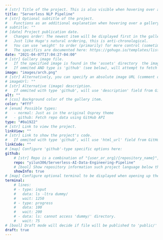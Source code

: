 ```yaml
---
# [str] Title of the project. This is also visible when hovering over a gallery item.
title: "Serverless NLP Pipeline"
# [str] Optional subtitle of the project. 
#   Functions as an additional explanation when hovering over a gallery item (comment out the following line).
# subtitle: ""
# [date] Project publication date.
#   Changes order: The newest item will be displayed first in the gallery. 
#   Just like Hugo's natural ordering, this is anti-chronological.
#   You can use 'weight' to order (primarily) for more control (sometimes it makes sense to put old items before new ones).
#   The specifics are documented here: https://gohugo.io/templates/lists/#order-content
date: "2021-04-07T17:04:27-04:00"
# [str] Gallery image file. 
#   If the specified image is found in the 'assets' directory  the image will be normalized to a specified height. 
#   If ommited AND type is 'github' (see below), will attempt to fetch from '{repo_url}/.github/logo.png'. 
image: "images/arch.png"
# [str] Alternatively, you can specify an absolute image URL (comment out the following line).
# imageUrl: ""
# [str] Alternative (image) description.
#   If ommited with type 'github', will use 'description' field from GitHub API.
alt: ""
# [css] Background color of the gallery item.
color: "#fff"
# [enum] Possible types:
#   - normal: Just as in the original Osprey theme
#   - github: Fetch repo data using GitHub API
type: "#0a1922"
# [str] Link to view the project.
linkView: ""
# [str] Link to show the project's code.
#   If ommited with type 'github', will use 'html_url' field from GitHub API.
linkCode: ""
# [map] Configure 'github'-type specific options here:
github: 
    # [str] Repo is a combination of "{user_or_org}/{repository_name}", e.g. "kdevo/osprey-delight.
    repo: "yilun306/Serverless-AI-Data-Engineering-Pipeline"
    # [bool] Show repository information such project language below the buttons.
    showInfo: true
# [map] Configure optional terminal to be displayed when opening up the gallery item:
terminal:
    # lines:
    # - type: input
    #   data: ls -ltra dummy/
    #   wait: 1250
    # - type: progress
    #   data: 100
    #   wait: 200
    # - data: ls: cannot access 'dummy/' directory.
    #   wait: 75
# [bool] Draft mode will decide if file will be published to 'public/' directory.
draft: true
---
```

